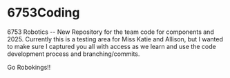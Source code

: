 # 6753Coding
6753 Robotics --  New Repository for the team code for components and 2025.  Currently this is a testing area for Miss Katie and Allison, but I wanted to make sure I captured you all with access as we learn and use the code development process and branching/commits.

Go Robokings!!



